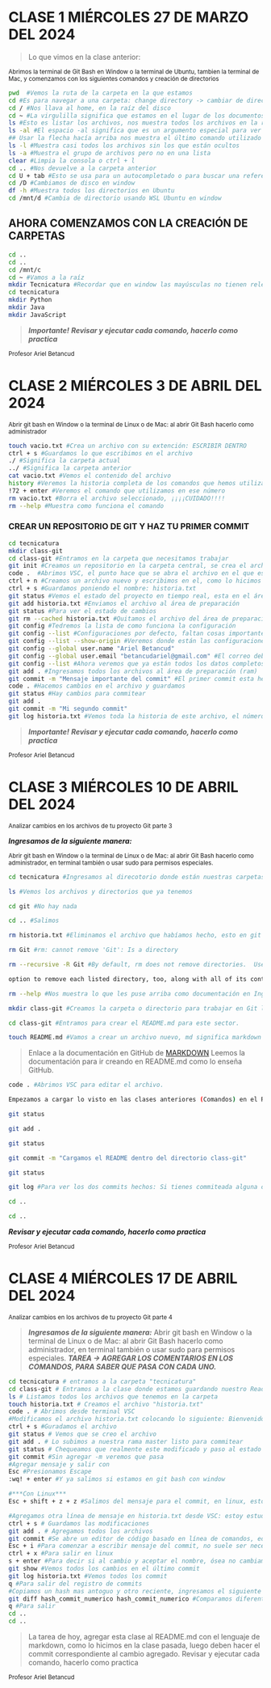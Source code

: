 # CLASE 1 MIÉRCOLES 27 DE MARZO DEL 2024

> Lo que vimos en la clase anterior:

<sub>Abrimos la terminal de Git Bash en Window o la terminal de Ubuntu, tambien la terminal de Mac, y comenzamos con los siguientes comandos y creación de directorios</sub>

```sh
pwd  #Vemos la ruta de la carpeta en la que estamos
cd #Es para navegar a una carpeta: change directory -> cambiar de directorio
cd / #Nos llava al home, en la raíz del disco
cd ~ #La virgulilla significa que estamos en el lugar de los documentos o del usuario
ls #Esto es listar los archivos, nos muestra todos los archivos en la raíz
ls -al #El espacio -al significa que es un argumento especial para ver archivos ocultos
## Usar la flecha hacía arriba nos muestra el último comando utilizado
ls -l #Muestra casi todos los archivos sin los que están ocultos
ls -a #Muestra el grupo de archivos pero no en una lista
clear #Limpia la consola o ctrl + l
cd .. #Nos devuelve a la carpeta anterior
cd U + tab #Esto se usa para un autocompletado o para buscar una referencia
cd /D #Cambiamos de disco en window
df -h #Muestra todos los directorios en Ubuntu
cd /mnt/d #Cambia de directorio usando WSL Ubuntu en window
```

## AHORA COMENZAMOS CON LA CREACIÓN DE CARPETAS

```sh
cd ..
cd ..
cd /mnt/c
cd ~ #Vamos a la raíz
mkdir Tecnicatura #Recordar que en window las mayúsculas no tienen relevancia, pero si en Linux
cd tecnicatura
mkdir Python
mkdir Java
mkdir JavaScript
```

> ***Importante!***
> ***Revisar y ejecutar cada comando, hacerlo como practica***

<sub>Profesor Ariel Betancud</sub>

# CLASE 2 MIÉRCOLES 3 DE ABRIL DEL 2024

<sub>Abrir git bash en Window o la terminal de Linux o de Mac: al abrir Git Bash hacerlo como administrador</sub>

```sh
touch vacio.txt #Crea un archivo con su extención: ESCRIBIR DENTRO
ctrl + s #Guardamos lo que escribimos en el archivo
./ #Significa la carpeta actual
../ #Significa la carpeta anterior
cat vacio.txt #Vemos el contenido del archivo
history #Veremos la historia completa de los comandos que hemos utilizado
!72 + enter #Veremos el comando que utilizamos en ese número
rm vacio.txt #Borra el archivo seleccionado, ¡¡¡¡CUIDADO!!!!
rm --help #Muestra como funciona el comando
```

### CREAR UN REPOSITORIO DE GIT Y HAZ TU PRIMER COMMIT

```sh
cd tecnicatura
mkdir class-git
cd class-git #Entramos en la carpeta que necesitamos trabajar
git init #Creamos un repositorio en la carpeta central, se crea el archivo .git
code .  #Abrimos VSC, el punto hace que se abra el archivo en el que estamos situados
ctrl + n #Creamos un archivo nuevo y escribimos en el, como lo hicimos antes
ctrl + s #Guardamos poniendo el nombre: historia.txt
git status #Vemos el estado del proyecto en tiempo real, esta en el área de trabajo
git add historia.txt #Enviamos el archivo al área de preparación
git status #Para ver el estado de cambios
git rm --cached historia.txt #Quitamos el archivo del área de preparación, cached significa que esta en memoria ram
git config #Tedremos la lista de como funciona la configuración
git config --list #Configuraciones por defecto, faltan cosas importantes
git config --list --show-origin #Veremos donde están las configuraciones guardadas
git config --global user.name "Ariel Betancud"
git config --global user.email "betancudariel@gmail.com" #El correo debe ser el mismo que usaremos en GitHub
git config --list #Ahora veremos que ya están todos los datos completos
git add . #Ingresamos todos los archivos al área de preparación (ram)
git commit -m "Mensaje importante del commit" #El primer commit esta hecho
code . #Hacemos cambios en el archivo y guardamos
git status #Hay cambios para commitear
git add .
git commit -m "Mi segundo commit"
git log historia.txt #Vemos toda la historia de este archivo, el número largo es el hash del commit
```

> ***Importante!***
> ***Revisar y ejecutar cada comando, hacerlo como practica***

<sub>Profesor Ariel Betancud</sub>

# CLASE 3 MIÉRCOLES 10 DE ABRIL DEL 2024

<sub> Analizar cambios en los archivos de tu proyecto Git parte 3 </sub>

***Ingresamos de la siguiente manera:***

<sub> Abrir git bash en Window o la terminal de Linux o de Mac: al abrir Git Bash hacerlo como administrador, en terminal también o usar sudo para permisos especiales. </sub>

```sh
cd tecnicatura #Ingresamos al direcotorio donde están nuestras carpetas de trabajo

ls #Vemos los archivos y directorios que ya tenemos

cd git #No hay nada

cd .. #Salimos

rm historia.txt #Eliminamos el archivo que habíamos hecho, esto en git bash (window) esto es para practica

rm Git #rm: cannot remove 'Git': Is a directory

rm --recursive -R Git #By default, rm does not remove directories.  Use the --recursive (-r or -R) arguments

option to remove each listed directory, too, along with all of its contents. Esto es para practica

rm --help #Nos muestra lo que les puse arriba como documentación en Inglés.

mkdir class-git #Creamos la carpeta o directorio para trabajar en Git local por ahora.

cd class-git #Entramos para crear el README.md para este sector.

touch README.md #Vamos a crear un archivo nuevo, md significa markdown y se pueden trabajar con editores de texto, este es un lenguaje que transforma el texto a html.
```

> Enlace a la documentación en GitHub de [MARKDOWN](https://docs.github.com/es/get-started/writing-on-github/getting-started-with-writing-and-formatting-on-github/basic-writing-and-formatting-syntax)
> Leemos la documentación para ir creando en README.md como lo enseña GitHub.

```sh
code . #Abrimos VSC para editar el archivo.

Empezamos a cargar lo visto en las clases anteriores (Comandos) en el README y pasamos a commitear

git status

git add .

git status

git commit -m "Cargamos el README dentro del directorio class-git"

git status

git log #Para ver los dos commits hechos: Si tienes commiteada alguna clase anterior veras mas commits de los que yo tengo.

cd ..

cd ..
```

***Revisar y ejecutar cada comando, hacerlo como practica***

<sub> Profesor Ariel Betancud </sub>

# CLASE 4 MIÉRCOLES 17 DE ABRIL DEL 2024

<sub> Analizar cambios en los archivos de tu proyecto Git parte 4 </sub>

> **_Ingresamos de la siguiente manera:_**
> Abrir git bash en Window o la terminal de Linux o de Mac: al abrir Git Bash hacerlo como administrador, en terminal también o usar sudo para permisos especiales.
> ***TAREA -> AGREGAR LOS COMENTARIOS EN LOS COMANDOS, PARA SABER QUE PASA CON CADA UNO.***

```sh
cd tecnicatura # entramos a la carpeta "tecnicatura"
cd class-git # Entramos a la clase donde estamos guardando nuestro Readme
ls # Listamos todos los archivos que tenemos en la carpeta
touch historia.txt # Creamos el archivo "historia.txt"
code . # Abrimos desde terminal VSC
#Modificamos el archivo historia.txt colocando lo siguiente: Bienvenido mi nombre es (coloca tu nombre). 
ctrl + s #Guradamos el archivo
git status # Vemos que se creo el archivo
git add . # Lo subimos a nuestra rama master listo para commitear
git status # Chequeamos que realmente este modificado y paso al estado de preparacion
git commit #Sin agregar -m veremos que pasa
#Agregar mensaje y salir con
Esc #Presionamos Escape 
:wq! + enter #Y ya salimos si estamos en git bash con window

#***Con Linux***
Esc + shift + z + z #Salimos del mensaje para el commit, en linux, esto anda en algunas terminales en Ubuntu no.

#Agregamos otra línea de mensaje en historia.txt desde VSC: estoy estudiando programación
ctrl + s # Guardamos las modificaciones
git add . # Agregamos todos los archivos
git commit #Se abre un editor de código basado en línea de comandos, editor de texto como VSC llamado vim
Esc + i #Para comenzar a escribir mensaje del commit, no suele ser necesario
ctrl + x #Para salir en linux
s + enter #Para decir si al cambio y aceptar el nombre, ósea no cambiamos el nombre, la (s) es de si y la (y) es de yes, no olvidar enter en linux
git show #Vemos todos los cambios en el último commit
git log historia.txt #Vemos todos los commit
q #Para salir del registro de commits
#Copiamos un hash mas antoguo y otro reciente, ingresamos el siguiente comando
git diff hash_commit_numerico hash_commit_numerico #Comparamos diferentes commits y sus cambios, poner la versión mas vieja primero, luego la mas nueva
q #Para salir
cd ..
cd ..
```

> La tarea de hoy, agregar esta clase al README.md con el lenguaje de markdown, como lo hicimos en la clase pasada, luego deben hacer el commit correspondiente al cambio agregado.
> Revisar y ejecutar cada comando, hacerlo como practica

<sub> Profesor Ariel Betancud </sub>
